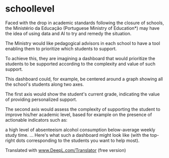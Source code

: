 # schoollevel

Faced with the drop in academic standards following the closure of schools, the Ministério da Educação (Portuguese Ministry of Education*) may have the idea of using data and AI to try and remedy the situation.

The Ministry would like pedagogical advisors in each school to have a tool enabling them to prioritize which students to support.

To achieve this, they are imagining a dashboard that would prioritize the students to be supported according to the complexity and value of such support.

This dashboard could, for example, be centered around a graph showing all the school's students along two axes.

The first axis would show the student's current grade, indicating the value of providing personalized support.

The second axis would assess the complexity of supporting the student to improve his/her academic level, based for example on the presence of actionable indicators such as:

a high level of absenteeism
alcohol consumption
below-average weekly study time.
...
Here's what such a dashboard might look like (with the top-right dots corresponding to the students you want to help most).

Translated with www.DeepL.com/Translator (free version)
